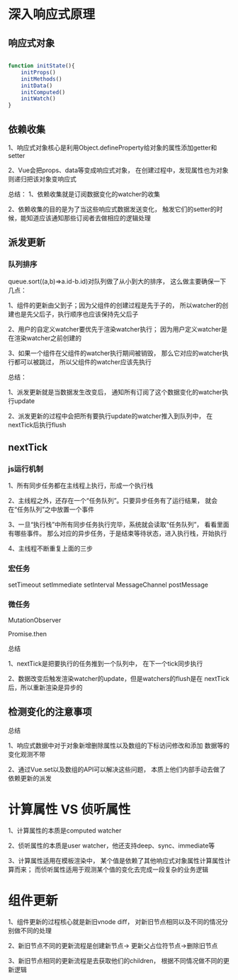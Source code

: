 # 深入响应式原理

## 响应式对象

```js

function initState(){
    initProps()
    initMethods()
    initData()
    initComputed()
    initWatch()
}


```



## 依赖收集



1、响应式对象核心是利用Object.defineProperty给对象的属性添加getter和setter

2、Vue会把props、data等变成响应式对象，
在创建过程中，发现属性也为对象则递归把该对象变响应式



总结：
1、依赖收集就是订阅数据变化的watcher的收集

2、依赖收集的目的是为了当这些响应式数据发送变化，
触发它们的setter的时候，能知道应该通知那些订阅者去做相应的逻辑处理




## 派发更新


### 队列排序

queue.sort((a,b)=>a.id-b.id)对队列做了从小到大的排序，
这么做主要确保一下几点：

1、组件的更新由父到子；因为父组件的创建过程是先于子的，
所以watcher的创建也是先父后子，执行顺序也应该保持先父后子

2、用户的自定义watcher要优先于渲染watcher执行；
因为用户定义watcher是在渲染watcher之前创建的

3、如果一个组件在父组件的watcher执行期间被销毁，
那么它对应的watcher执行都可以被跳过，
所以父组件的watcher应该先执行




总结：

1、派发更新就是当数据发生改变后，
通知所有订阅了这个数据变化的watcher执行update


2、派发更新的过程中会把所有要执行update的watcher推入到队列中，
在nextTick后执行flush



## nextTick

### js运行机制
1、所有同步任务都在主线程上执行，形成一个执行栈

2、主线程之外，还存在一个“任务队列”。只要异步任务有了运行结果，
就会在“任务队列”之中放置一个事件

3、一旦“执行栈”中所有同步任务执行完毕，系统就会读取“任务队列”，
看看里面有哪些事件。
那么对应的异步任务，于是结束等待状态，进入执行栈，开始执行

4、主线程不断重复上面的三步


### 宏任务

setTimeout
setImmediate
setInterval
MessageChannel
postMessage


### 微任务

MutationObserver

Promise.then



总结

1、nextTick是把要执行的任务推到一个队列中，
在下一个tick同步执行

2、数据改变后触发渲染watcher的update，但是watchers的flush是在
nextTick后，所以重新渲染是异步的




## 检测变化的注意事项


总结


1、响应式数据中对于对象新增删除属性以及数组的下标访问修改和添加
数据等的变化观测不带

2、通过Vue.set以及数组的API可以解决这些问题，
本质上他们内部手动去做了依赖更新的派发






# 计算属性 VS 侦听属性


1、计算属性的本质是computed watcher

2、侦听属性的本质是user watcher，他还支持deep、sync、immediate等

3、计算属性适用在模板渲染中，
某个值是依赖了其他响应式对象属性计算属性计算而来；
而侦听属性适用于观测某个值的变化去完成一段复杂的业务逻辑






# 组件更新


1、组件更新的过程核心就是新旧vnode diff，
对新旧节点相同以及不同的情况分别做不同的处理

2、新旧节点不同的更新流程是创建新节点->
更新父占位符节点->删除旧节点

3、新旧节点相同的更新流程是去获取他们的children，
根据不同情况做不同的更新逻辑




